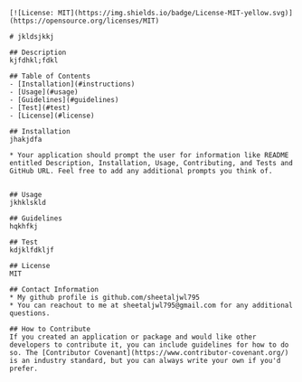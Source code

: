 

    [![License: MIT](https://img.shields.io/badge/License-MIT-yellow.svg)](https://opensource.org/licenses/MIT)

    # jkldsjkkj
    
    ## Description
    kjfdhkl;fdkl
     
    ## Table of Contents
    - [Installation](#instructions)
    - [Usage](#usage)
    - [Guidelines](#guidelines)
    - [Test](#test)
    - [License](#license)    

    ## Installation
    jhakjdfa

    * Your application should prompt the user for information like README entitled Description, Installation, Usage, Contributing, and Tests and GitHub URL. Feel free to add any additional prompts you think of.

       
    ## Usage
    jkhklskld

    ## Guidelines
    hqkhfkj

    ## Test
    kdjklfdkljf

    ## License
    MIT

    ## Contact Information
    * My github profile is github.com/sheetaljwl795 
    * You can reachout to me at sheetaljwl795@gmail.com for any additional questions.

    ## How to Contribute
    If you created an application or package and would like other developers to contribute it, you can include guidelines for how to do so. The [Contributor Covenant](https://www.contributor-covenant.org/) is an industry standard, but you can always write your own if you'd prefer.
    